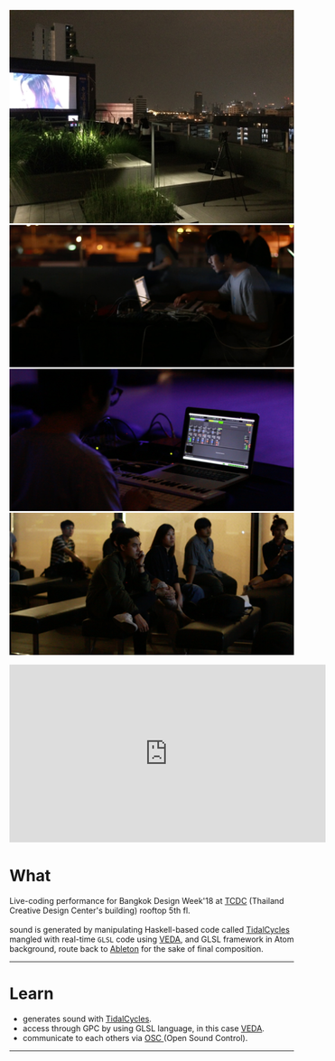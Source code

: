 ![home](../../assets/images/bkk-design-week/00.jpg)
![home](../../assets/images/bkk-design-week/01.jpg)
![home](../../assets/images/bkk-design-week/02.jpg)
![home](../../assets/images/bkk-design-week/03.jpg)

<iframe src="https://www.facebook.com/plugins/video.php?href=https%3A%2F%2Fwww.facebook.com%2Ftheblackcodesworld%2Fvideos%2F1820547314685494%2F&show_text=0&width=560" width="560" height="315" style="border:none;overflow:hidden" scrolling="no" frameborder="0" allowTransparency="true" allowFullScreen="true"></iframe>



# What

Live-coding performance for Bangkok Design Week'18 at [TCDC](https://web.tcdc.or.th/th) (Thailand Creative Design Center's building) rooftop 5th fl.
<br>
<br>
sound is generated by manipulating Haskell-based code called [TidalCycles](https://tidalcycles.org/index.php/Welcome)
mangled with real-time `GLSL` code using [VEDA](https://veda.gl/), and GLSL framework in Atom background, 
route back to [Ableton](https://www.ableton.com/en/) for the sake of final composition.

------
# Learn

- generates sound with [TidalCycles](https://tidalcycles.org/index.php/Welcome).
- access through GPC by using GLSL language, in this case [VEDA](https://veda.gl/).
- communicate to each others via [ OSC ](http://opensoundcontrol.org/introduction-osc)  (Open Sound Control).

------
